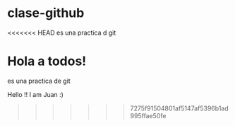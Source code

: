 # clase-github
<<<<<<< HEAD
es una practica d git

Hola a todos!
=======

es una practica de git

Hello !! I am Juan :)
>>>>>>> 7275f91504801af5147af5396b1ad995ffae50fe
